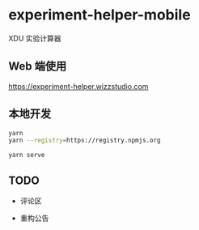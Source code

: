 # experiment-helper-mobile

XDU 实验计算器

## Web 端使用

<https://experiment-helper.wizzstudio.com>

## 本地开发

```sh
yarn
yarn --registry=https://registry.npmjs.org

yarn serve
```

## TODO

- 评论区

- 重构公告
